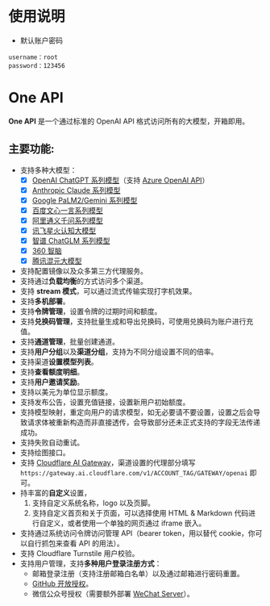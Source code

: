 # 使用说明

- 默认账户密码

```
username：root
password：123456
```

# One API

**One API** 是一个通过标准的 OpenAI API 格式访问所有的大模型，开箱即用。

## 主要功能:

- 支持多种大模型：
    + [x] [OpenAI ChatGPT 系列模型](https://platform.openai.com/docs/guides/gpt/chat-completions-api)（支持 [Azure OpenAI API](https://learn.microsoft.com/en-us/azure/ai-services/openai/reference)）
    + [x] [Anthropic Claude 系列模型](https://anthropic.com)
    + [x] [Google PaLM2/Gemini 系列模型](https://developers.generativeai.google)
    + [x] [百度文心一言系列模型](https://cloud.baidu.com/doc/WENXINWORKSHOP/index.html)
    + [x] [阿里通义千问系列模型](https://help.aliyun.com/document_detail/2400395.html)
    + [x] [讯飞星火认知大模型](https://www.xfyun.cn/doc/spark/Web.html)
    + [x] [智谱 ChatGLM 系列模型](https://bigmodel.cn)
    + [x] [360 智脑](https://ai.360.cn)
    + [x] [腾讯混元大模型](https://cloud.tencent.com/document/product/1729)
- 支持配置镜像以及众多第三方代理服务。
- 支持通过**负载均衡**的方式访问多个渠道。
- 支持 **stream 模式**，可以通过流式传输实现打字机效果。
- 支持**多机部署**。
- 支持**令牌管理**，设置令牌的过期时间和额度。
- 支持**兑换码管理**，支持批量生成和导出兑换码，可使用兑换码为账户进行充值。
- 支持**通道管理**，批量创建通道。
- 支持**用户分组**以及**渠道分组**，支持为不同分组设置不同的倍率。
- 支持渠道**设置模型列表**。
- 支持**查看额度明细**。
- 支持**用户邀请奖励**。
- 支持以美元为单位显示额度。
- 支持发布公告，设置充值链接，设置新用户初始额度。
- 支持模型映射，重定向用户的请求模型，如无必要请不要设置，设置之后会导致请求体被重新构造而非直接透传，会导致部分还未正式支持的字段无法传递成功。
- 支持失败自动重试。
- 支持绘图接口。
- 支持 [Cloudflare AI Gateway](https://developers.cloudflare.com/ai-gateway/providers/openai/)，渠道设置的代理部分填写 `https://gateway.ai.cloudflare.com/v1/ACCOUNT_TAG/GATEWAY/openai` 即可。
- 持丰富的**自定义**设置，
    1. 支持自定义系统名称，logo 以及页脚。
    2. 支持自定义首页和关于页面，可以选择使用 HTML & Markdown 代码进行自定义，或者使用一个单独的网页通过 iframe 嵌入。
- 支持通过系统访问令牌访问管理 API（bearer token，用以替代 cookie，你可以自行抓包来查看 API 的用法）。
- 支持 Cloudflare Turnstile 用户校验。
- 支持用户管理，支持**多种用户登录注册方式**：
   + 邮箱登录注册（支持注册邮箱白名单）以及通过邮箱进行密码重置。
   + [GitHub 开放授权](https://github.com/settings/applications/new)。
   + 微信公众号授权（需要额外部署 [WeChat Server](https://github.com/songquanpeng/wechat-server)）。
